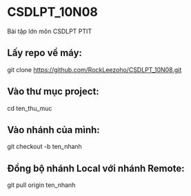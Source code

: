 # CSDLPT_10N08
Bài tập lớn môn CSDLPT PTIT

## Lấy repo về máy:
git clone https://github.com/RockLeezoho/CSDLPT_10N08.git

## Vào thư mục project:
cd ten_thu_muc

## Vào nhánh của mình:
git checkout -b ten_nhanh

## Đồng bộ nhánh Local với nhánh Remote:
git pull origin ten_nhanh
